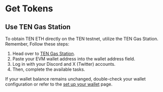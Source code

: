 # Get Tokens

## Use TEN Gas Station[​](#use-ten-gas-station "Direct link to Use TEN Gas Station")

To obtain TEN ETH directly on the TEN testnet, utilize the TEN Gas Station. Remember, Follow these steps:

1. Head over to [TEN Gas Station](https://faucet.ten.xyz/).
2. Paste your EVM wallet address into the wallet address field.
3. Log in with your Discord and X (Twitter) accounts.
4. Then, complete the available tasks.

If your wallet balance remains unchanged, double-check your wallet configuration or refer to the [set up your wallet](/docs/getting-started/for-users/setup-you-wallet.md) page.
